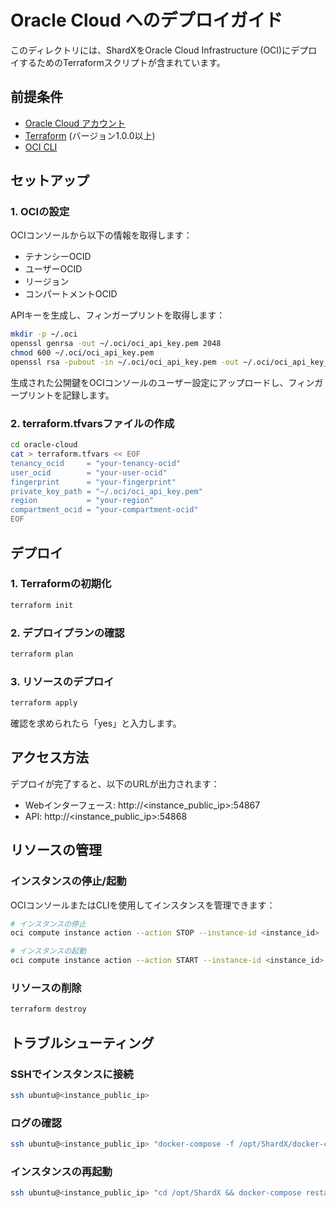 # Oracle Cloud へのデプロイガイド

このディレクトリには、ShardXをOracle Cloud Infrastructure (OCI)にデプロイするためのTerraformスクリプトが含まれています。

## 前提条件

- [Oracle Cloud アカウント](https://www.oracle.com/cloud/free/)
- [Terraform](https://www.terraform.io/downloads.html) (バージョン1.0.0以上)
- [OCI CLI](https://docs.oracle.com/en-us/iaas/Content/API/SDKDocs/cliinstall.htm)

## セットアップ

### 1. OCIの設定

OCIコンソールから以下の情報を取得します：

- テナンシーOCID
- ユーザーOCID
- リージョン
- コンパートメントOCID

APIキーを生成し、フィンガープリントを取得します：

```bash
mkdir -p ~/.oci
openssl genrsa -out ~/.oci/oci_api_key.pem 2048
chmod 600 ~/.oci/oci_api_key.pem
openssl rsa -pubout -in ~/.oci/oci_api_key.pem -out ~/.oci/oci_api_key_public.pem
```

生成された公開鍵をOCIコンソールのユーザー設定にアップロードし、フィンガープリントを記録します。

### 2. terraform.tfvarsファイルの作成

```bash
cd oracle-cloud
cat > terraform.tfvars << EOF
tenancy_ocid     = "your-tenancy-ocid"
user_ocid        = "your-user-ocid"
fingerprint      = "your-fingerprint"
private_key_path = "~/.oci/oci_api_key.pem"
region           = "your-region"
compartment_ocid = "your-compartment-ocid"
EOF
```

## デプロイ

### 1. Terraformの初期化

```bash
terraform init
```

### 2. デプロイプランの確認

```bash
terraform plan
```

### 3. リソースのデプロイ

```bash
terraform apply
```

確認を求められたら「yes」と入力します。

## アクセス方法

デプロイが完了すると、以下のURLが出力されます：

- Webインターフェース: http://<instance_public_ip>:54867
- API: http://<instance_public_ip>:54868

## リソースの管理

### インスタンスの停止/起動

OCIコンソールまたはCLIを使用してインスタンスを管理できます：

```bash
# インスタンスの停止
oci compute instance action --action STOP --instance-id <instance_id>

# インスタンスの起動
oci compute instance action --action START --instance-id <instance_id>
```

### リソースの削除

```bash
terraform destroy
```

## トラブルシューティング

### SSHでインスタンスに接続

```bash
ssh ubuntu@<instance_public_ip>
```

### ログの確認

```bash
ssh ubuntu@<instance_public_ip> "docker-compose -f /opt/ShardX/docker-compose.yml logs"
```

### インスタンスの再起動

```bash
ssh ubuntu@<instance_public_ip> "cd /opt/ShardX && docker-compose restart"
```